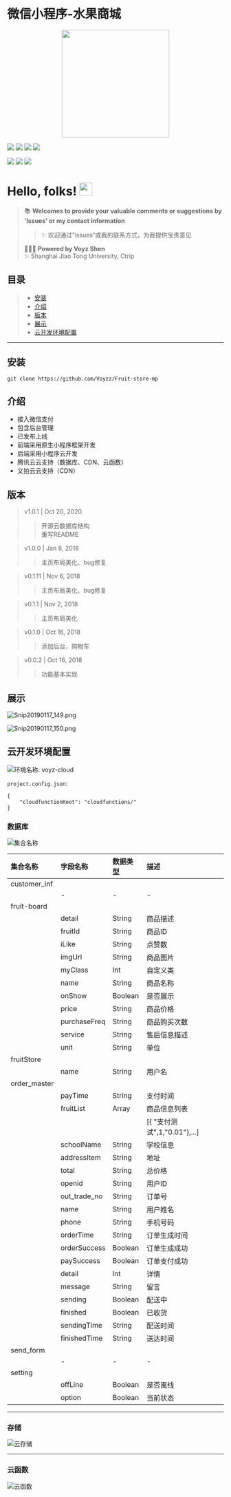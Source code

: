 # 微信小程序-水果商城

<div align=center><img align="center" src="http://voyz-image.test.upcdn.net/2018/11/06/e73d196b310001b803c4d7abe72a5a28.jpg" width="250px"/></div>

[![](https://img.shields.io/badge/Wechat--informational?style=social&logo=wechat)](https://i.loli.net/2020/09/19/jHmZskwtUTF9oOh.png)
[![](https://img.shields.io/badge/Github--informational?style=social&logo=github)](https://github.com/Voyzz)
[![](https://img.shields.io/badge/Gmail--informational?style=social&logo=gmail)](voyzshen@gmail.com)
[![](https://img.shields.io/badge/Blog--informational?style=social&logo=micro.blog)](http://blog.voyz.vip/)

![](https://img.shields.io/github/last-commit/Voyzz/Fruit-store-mp?style=for-the-badge)
![](https://img.shields.io/npm/l/react-native-swiper-hooks?style=for-the-badge)
![](https://img.shields.io/github/languages/top/Voyzz/Fruit-store-mp?style=for-the-badge)

# Hello, folks! <img src="https://raw.githubusercontent.com/MartinHeinz/MartinHeinz/master/wave.gif" width="30px">

     
> 📚 **Welcomes to provide your valuable comments or suggestions by 'Issues' or my contact information**    
>> ✨ 欢迎通过”issues“或我的联系方式，为我提供宝贵意见   
>  
> 👨🏻‍💻 **Powered by Voyz Shen**   
> ✨ Shanghai Jiao Tong University, Ctrip

## 目录
> - [安装](#install)
> - [介绍](#desc)
> - [版本](#versions)
> - [展示](#show)
> - [云开发环境配置](#cloud)

---

<span id='install'><span>
## 安装
```
git clone https://github.com/Voyzz/Fruit-store-mp
```

<span id='desc'><span>
## 介绍
- 接入微信支付
- 包含后台管理
- 已发布上线
- 前端采用原生小程序框架开发
- 后端采用小程序云开发
- 腾讯云云支持（数据库、CDN、云函数）
- 又拍云云支持（CDN）

<span id='versions'><span>
## 版本
> v1.0.1 | Oct 20, 2020
>> 开源云数据库结构  
>> 重写README

> v1.0.0 | Jan 8, 2018
>> 主页布局美化、bug修复

> v0.1.11 | Nov 6, 2018
>> 主页布局美化、bug修复

> v0.1.1 | Nov 2, 2018
>> 主页布局美化

> v0.1.0 | Oct 16, 2018
>> 添加后台，购物车

> v0.0.2 | Oct 16, 2018
>> 功能基本实现

<span id='show'><span>
## 展示
![Snip20190117_149.png](http://voyz-image.test.upcdn.net/2019/01/17/20774362b08b70bc676458a4375d9f71.png)

![Snip20190117_150.png](http://voyz-image.test.upcdn.net/2019/01/17/c4484768580d476848b24d21d01d7d9d.png)


<span id='cloud'><span>
## 云开发环境配置
![环境名称: voyz-cloud](https://i.loli.net/2020/10/20/CUBu8Mn7cKsY9lg.jpg)

`project.config.json`:

```
{  
	"cloudfunctionRoot": "cloudfunctions/"  
}  
```   
### 数据库
![集合名称](https://i.loli.net/2020/10/20/vfjQDgOA1hSypka.jpg)

|集合名称|字段名称|数据类型|描述|
|:--|:--|:--|:--|
|customer_inf||||
||-|-|-|
|fruit-board||||
||detail|String|商品描述|
||fruitId|String|商品ID|
||iLike|String|点赞数|
||imgUrl|String|商品图片|
||myClass|Int|自定义类|
||name| String |商品名称|
||onShow| Boolean |是否展示|
||price| String |商品价格|
||purchaseFreq| String |商品购买次数|
||service| String |售后信息描述|
||unit| String |单位|
|fruitStore|||
||name| String |用户名|
|order_master|||
|| payTime |String|支付时间|
|| fruitList |Array|商品信息列表|
|| ||[{ "支付测试",1,"0.01"},...]|
|| schoolName |String|学校信息|
|| addressItem |String|地址|
|| total |String|总价格|
|| openid |String|用户ID|
|| out_trade_no |String|订单号|
|| name |String|用户姓名|
|| phone |String|手机号码|
|| orderTime |String|订单生成时间|
|| orderSuccess | Boolean |订单生成成功|
|| paySuccess | Boolean |订单支付成功|
|| detail |Int|详情|
|| message |String|留言|
|| sending | Boolean |配送中|
|| finished | Boolean |已收货|
|| sendingTime |String|配送时间|
|| finishedTime |String|送达时间|
|send_form||||
||-|-|-|
|setting||||
|| offLine | Boolean |是否离线|
|| option | Boolean |当前状态|
*** 

### 存储
![云存储](https://i.loli.net/2020/10/20/twg8r5DpknGbe4S.jpg)
***  


### 云函数
![云函数](https://i.loli.net/2020/10/20/Yz5lBJvCkobPwS3.jpg)
